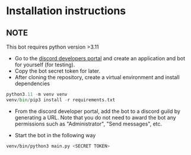 # Installation instructions

## NOTE
This bot requires python version >3.11

- Go to the [discord developers portal](https://discord.com/developers/applications) and create an application and bot for yourself (for testing).
- Copy the bot secret token for later.
- After cloning the repository, create a virtual environment and install dependencies

```python
python3.11 -m venv venv
venv/bin/pip3 install -r requirements.txt
```

- From the discord developer portal, add the bot to a discord guild by generating a URL. Note that you do not need to award the bot any permissions such as "Administrator", "Send messages", etc.

- Start the bot in the following way

```bash
venv/bin/python3 main.py <SECRET TOKEN>
```
